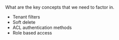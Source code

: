 What are the key concepts that we need to factor in. 
- Tenant filters
- Soft delete
- ACL authentication methods
- Role based access